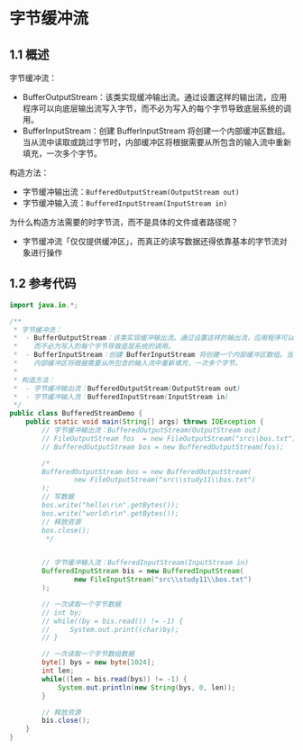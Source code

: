 # 字节缓冲流

## 1.1 概述

字节缓冲流：

- BufferOutputStream：该类实现缓冲输出流。通过设置这样的输出流，应用程序可以向底层输出流写入字节，而不必为写入的每个字节导致底层系统的调用。
- BufferInputStream：创建 BufferInputStream 将创建一个内部缓冲区数组。当从流中读取或跳过字节时，内部缓冲区将根据需要从所包含的输入流中重新填充，一次多个字节。

构造方法：

- 字节缓冲输出流：`BufferedOutputStream(OutputStream out)`
- 字节缓冲输入流：`BufferedInputStream(InputStream in)`

为什么构造方法需要的时字节流，而不是具体的文件或者路径呢？

- 字节缓冲流「仅仅提供缓冲区」，而真正的读写数据还得依靠基本的字节流对象进行操作

## 1.2 参考代码

```java
import java.io.*;

/**
 * 字节缓冲流：
 *  - BufferOutputStream：该类实现缓冲输出流。通过设置这样的输出流，应用程序可以向底层输出流写入字节，
 *    而不必为写入的每个字节导致底层系统的调用。
 *  - BufferInputStream：创建 BufferInputStream 将创建一个内部缓冲区数组。当从流中读取或跳过字节时，
 *    内部缓冲区将根据需要从所包含的输入流中重新填充，一次多个字节。
 *
 * 构造方法：
 *  - 字节缓冲输出流：BufferedOutputStream(OutputStream out)
 *  - 字节缓冲输入流：BufferedInputStream(InputStream in)
 */
public class BufferedStreamDemo {
    public static void main(String[] args) throws IOException {
        // 字节缓冲输出流：BufferedOutputStream(OutputStream out)
        // FileOutputStream fos  = new FileOutputStream("src\\bos.txt");
        // BufferedOutputStream bos = new BufferedOutputStream(fos);

        /*
        BufferedOutputStream bos = new BufferedOutputStream(
                new FileOutputStream("src\\study11\\bos.txt")
        );
        // 写数据
        bos.write("hello\r\n".getBytes());
        bos.write("world\r\n".getBytes());
        // 释放资源
        bos.close();
         */


        // 字节缓冲输入流：BufferedInputStream(InputStream in)
        BufferedInputStream bis = new BufferedInputStream(
                new FileInputStream("src\\study11\\bos.txt")
        );

        // 一次读取一个字节数据
        // int by;
        // while((by = bis.read()) != -1) {
        //     System.out.print((char)by);
        // }

        // 一次读取一个字节数组数据
        byte[] bys = new byte[1024];
        int len;
        while((len = bis.read(bys)) != -1) {
            System.out.println(new String(bys, 0, len));
        }

        // 释放资源
        bis.close();
    }
}
```

